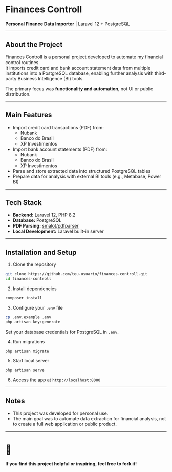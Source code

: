 # Finances Controll

**Personal Finance Data Importer** | Laravel 12 + PostgreSQL

---

## About the Project

Finances Controll is a personal project developed to automate my financial control routines.  
It imports credit card and bank account statement data from multiple institutions into a PostgreSQL database, enabling further analysis with third-party Business Intelligence (BI) tools.

The primary focus was **functionality and automation**, not UI or public distribution.

---

## Main Features

- Import credit card transactions (PDF) from:
  - Nubank
  - Banco do Brasil
  - XP Investimentos
- Import bank account statements (PDF) from:
  - Nubank
  - Banco do Brasil
  - XP Investimentos
- Parse and store extracted data into structured PostgreSQL tables
- Prepare data for analysis with external BI tools (e.g., Metabase, Power BI)

---

## Tech Stack

- **Backend:** Laravel 12, PHP 8.2
- **Database:** PostgreSQL
- **PDF Parsing:** [smalot/pdfparser](https://github.com/smalot/pdfparser)
- **Local Development:** Laravel built-in server

---

## Installation and Setup

1. Clone the repository
```bash
git clone https://github.com/teu-usuario/finances-controll.git
cd finances-controll
```

2. Install dependencies
```bash
composer install
```

3. Configure your `.env` file
```bash
cp .env.example .env
php artisan key:generate
```
Set your database credentials for PostgreSQL in `.env`.

4. Run migrations
```bash
php artisan migrate
```

5. Start local server
```bash
php artisan serve
```

6. Access the app at `http://localhost:8000`

---

## Notes

- This project was developed for personal use.
- The main goal was to automate data extraction for financial analysis, not to create a full web application or public product.

---

# 🚀

**If you find this project helpful or inspiring, feel free to fork it!**

